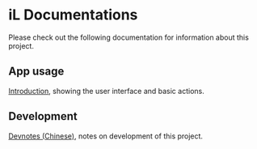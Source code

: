 # iL Documentations

Please check out the following documentation for information about this project.

## App usage

[Introduction](./app/introduction.md), showing the user interface and basic actions.

## Development

[Devnotes (Chinese)](./dev/devnotes.md), notes on development of this project.

<!--
[Roadmap](./dev/roadmap.md), what this project might involve in the future. -->
